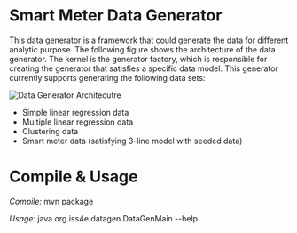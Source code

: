 Smart Meter Data Generator
======================
This data generator is a framework that could generate the data for different analytic purpose. The following figure shows the architecture of the data generator. The kernel is the generator factory, which is responsible for creating the generator that satisfies a specific data model. This generator currently supports generating the following data sets:

![Data Generator Architecutre](https://dl.dropboxusercontent.com/u/8691433/benchmark/img/datagenerator.png "Data generator")

* Simple linear regression data
* Multiple linear regression data
* Clustering data
* Smart meter data (satisfying 3-line model with seeded data)

Compile & Usage
=====================
*Compile:* mvn package

*Usage:* java org.iss4e.datagen.DataGenMain --help
